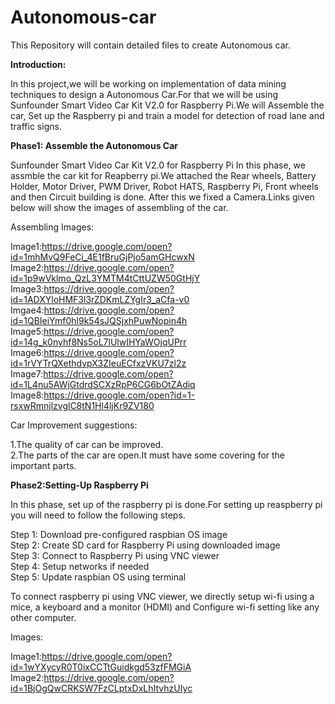 # Autonomous-car
This Repository will contain detailed files to create Autonomous car.

<b>Introduction:</b>

In this project,we will be  working on implementation of data mining techniques to design a Autonomous Car.For that we will be using Sunfounder Smart Video Car Kit V2.0 for Raspberry Pi.We will Assemble the car, Set up the Raspberry pi and train a model for detection of road lane and traffic signs.


<b>Phase1: Assemble the Autonomous Car</b>

Sunfounder Smart Video Car Kit V2.0 for Raspberry Pi 
In this phase, we assmble the car kit for Reapberry pi.We attached the Rear wheels, Battery Holder, Motor Driver, PWM Driver, Robot HATS, Raspberry Pi, Front wheels and then Circuit building is done. After this we fixed a Camera.Links given below will show the images of assembling of the car.


Assembling Images:

Image1:https://drive.google.com/open?id=1mhMvQ9FeCi_4E1fBruGjPjo5amGHcwxN
Image2:https://drive.google.com/open?id=1p9wVklmo_QzL3YMTM4tCttUZW50GtHjY
Image3:https://drive.google.com/open?id=1ADXYloHMF3l3rZDKmLZYgIr3_aCfa-v0
Imgae4:https://drive.google.com/open?id=1QBIeiYmf0hl9k54sJQSjxhPuwNopin4h
Image5:https://drive.google.com/open?id=14g_k0nyhf8Ns5oL7lUlwIHYaWOjqUPrr
Image6:https://drive.google.com/open?id=1rVYTrQXethdvpX3ZIeuECfxzVKU7zl2z    
Image7:https://drive.google.com/open?id=1L4nu5AWjGtdrdSCXzRpP6CG6bOtZAdiq
Image8:https://drive.google.com/open?id=1-rsxwRmnjlzvglC8tN1Hl4ljKr9ZV180

Car Improvement suggestions:

1.The quality of car can be improved.   
2.The parts of the car are open.It must have some covering for the important parts.

<b>Phase2:Setting-Up Raspberry Pi</b> 

In this phase, set up of the raspberry pi is done.For setting up reaspberry pi you will need to follow the following steps.

Step 1: Download pre-configured raspbian OS image             
Step 2: Create SD card for Raspberry Pi using downloaded image                
Step 3: Connect to Raspberry Pi using VNC viewer                  
Step 4: Setup networks if needed            
Step 5: Update raspbian OS using terminal            

To connect raspberry pi using VNC viewer, we directly setup wi-fi using a mice, a keyboard and a monitor (HDMI) and Configure wi-fi setting like any other computer.

Images:

Image1:https://drive.google.com/open?id=1wYXycyR0T0ixCCTtGuidkgd53zfFMGiA
Image2:https://drive.google.com/open?id=1BjOgQwCRKSW7FzCLptxDxLhItvhzUIyc




